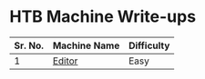 # HTB Machine Write-ups

| Sr. No. | Machine Name                          | Difficulty  |
| ------- | ------------------------------------- | ----------- |
| 1       | [Editor](htb-editor.html)             | Easy        |
